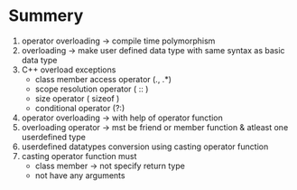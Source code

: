 # Summery

1. operator overloading -> compile time polymorphism
2. overloading -> make user defined data type with same syntax as basic data type
3. C++  overload exceptions
	* class member access operator (., .*)
	* scope resolution operator ( :: )
	* size operator ( sizeof )
	* conditional operator (?:)
4. operator overloading -> with help of operator function
5. overloading operator -> mst be friend or member function & atleast one userdefined type
6. userdefined datatypes conversion using casting operator function
7. casting operator function must 
	* class member -> not specify return type
	* not have any arguments
